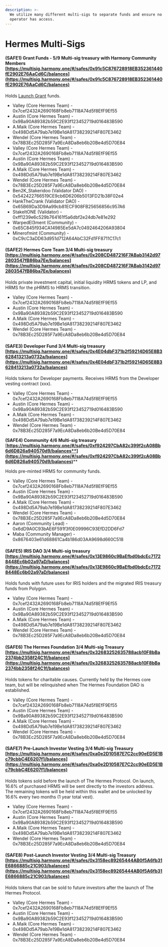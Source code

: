 ```yaml
---
description: >-
  We utilize many different multi-sigs to separate funds and ensure no single
  operator has access.
---
```


# Hermes Multi-Sigs

#### (SAFE1) Grant Funds - 5/9 Multi-sig treasury with Harmony Community Members [https://multisig.harmony.one/#/safes/0x91c5C876728918EB352361440fE2902E76AaCd6C/balances](https://multisig.harmony.one/#/safes/0x91c5C876728918EB352361440fE2902E76AaCd6C/balances)

Holds [Launch Grant](https://talk.harmony.one/t/hermes-defi-the-hermes-protocol/10339) funds.

* Valley (Core Hermes Team) - 0x7cef2432A2690168Fb8eb7118A74d5f8EfF9Ef55
* Austin (Core Hermes Team) - 0x9Ba90A89382b59C2E93f123452719d016483B590
* A.Maik (Core Hermes Team) - 0x498Dd5A79ab7e19Be1dA81738239214F807E3462
* Wendel (Core Hermes Team) - 0x78B3Ec25D285F7a9EcA8Da8eb6b20Be4d5D70E84
* Valley (Core Hermes Team) - 0x7cef2432A2690168Fb8eb7118A74d5f8EfF9Ef55
* Austin (Core Hermes Team) - 0x9Ba90A89382b59C2E93f123452719d016483B590
* A.Maik (Core Hermes Team) - 0x498Dd5A79ab7e19Be1dA81738239214F807E3462
* Wendel (Core Hermes Team) - 0x78B3Ec25D285F7a9EcA8Da8eb6b20Be4d5D70E84
* Ben2K\_Stakeridoo (Validator DAO) - 0x542422766519CE9cb6D6206b5013FD21b38F02e4&#x20;
* HankTheCrank (Validator DAO) - 0x65B69Da3D9Aa99cb81ECF908FB25656856c957A6
* StakeItONE (Validator) - 0xff1239e6c529b764161f5a6dbf2e24db7e81e292
* WarpedEl3ment (Community) - 0x65C845f934CA14985Ee5dA7c0492464206A93804
* Minerofmint (Community) - 0xC9cC3aDD63d951d712A64AbC32Fd1FF8711C17c1

#### (SAFE2) Hermes Core Team 3/4 Multi-sig treasury [https://multisig.harmony.one/#/safes/0x208CD487216F7ABab3142d972803547fB86ba7Ee/balances](https://multisig.harmony.one/#/safes/0x208CD487216F7ABab3142d972803547fB86ba7Ee/balances)

Holds private investment capital, initial liquidity HRMS tokens and LP, and HRMS for the pHRMS to HRMS transition.

* Valley (Core Hermes Team) - 0x7cef2432A2690168Fb8eb7118A74d5f8EfF9Ef55
* Austin (Core Hermes Team) - 0x9Ba90A89382b59C2E93f123452719d016483B590
* A.Maik (Core Hermes Team) - 0x498Dd5A79ab7e19Be1dA81738239214F807E3462
* Wendel (Core Hermes Team) - 0x78B3Ec25D285F7a9EcA8Da8eb6b20Be4d5D70E84

#### (SAFE3) Developer Fund 3/4 Multi-sig treasury [https://multisig.harmony.one/#/safes/0x4E04dbF371b2f59214D65E8B3628413213a0732a/balances](https://multisig.harmony.one/#/safes/0x4E04dbF371b2f59214D65E8B3628413213a0732a/balances)

Holds tokens for Developer payments. Receives HRMS from the Developer vesting contract (xxx).

* Valley (Core Hermes Team) - 0x7cef2432A2690168Fb8eb7118A74d5f8EfF9Ef55
* Austin (Core Hermes Team) - 0x9Ba90A89382b59C2E93f123452719d016483B590
* A.Maik (Core Hermes Team) - 0x498Dd5A79ab7e19Be1dA81738239214F807E3462
* Wendel (Core Hermes Team) - 0x78B3Ec25D285F7a9EcA8Da8eb6b20Be4d5D70E84

**(SAFE4) Community 4/6 Multi-sig treasury** [**https://multisig.harmony.one/#/safes/0xf924297CbA82c399f2cA08Bb6d6D826a940570d9/balances**](https://multisig.harmony.one/#/safes/0xf924297CbA82c399f2cA08Bb6d6D826a940570d9/balances)****

Holds pre-minted HRMS for community funds.

* Valley (Core Hermes Team) - 0x7cef2432A2690168Fb8eb7118A74d5f8EfF9Ef55
* Austin (Core Hermes Team) - 0x9Ba90A89382b59C2E93f123452719d016483B590
* A.Maik (Core Hermes Team) - 0x498Dd5A79ab7e19Be1dA81738239214F807E3462
* Wendel (Core Hermes Team) - 0x78B3Ec25D285F7a9EcA8Da8eb6b20Be4d5D70E84
* Aaron (Community Lead) - 0x6dD9A0C93bAE6F591f3f0E09996C93EfD2DD6Fd7
* Maba (Community Manager) - 0x8676403e61d68861Ca4b186d03AA9698d660C518

#### (SAFE5) IRIS DAO 3/4 Multi-sig treasury [https://multisig.harmony.one/#/safes/0x13E9860c9BaEfbd0bdcEc71728448Ec6b02a97aD/balances](https://multisig.harmony.one/#/safes/0x13E9860c9BaEfbd0bdcEc71728448Ec6b02a97aD/balances)

Holds funds with future uses for IRIS holders and the migrated IRIS treasury funds from Polygon.

* Valley (Core Hermes Team) - 0x7cef2432A2690168Fb8eb7118A74d5f8EfF9Ef55
* Austin (Core Hermes Team) - 0x9Ba90A89382b59C2E93f123452719d016483B590
* A.Maik (Core Hermes Team) - 0x498Dd5A79ab7e19Be1dA81738239214F807E3462
* Wendel (Core Hermes Team) - 0x78B3Ec25D285F7a9EcA8Da8eb6b20Be4d5D70E84

#### (SAFE6) The Hermes Foundation 3/4 Multi-sig Treasury [https://multisig.harmony.one/#/safes/0x32683252635788acb10F8bBa2374bb2358f24C1f/balances](https://multisig.harmony.one/#/safes/0x32683252635788acb10F8bBa2374bb2358f24C1f/balances)

Holds tokens for charitable causes. Currently held by the Hermes core team, but will be relinquished when The Hermes Foundation DAO is established.&#x20;

* Valley (Core Hermes Team) - 0x7cef2432A2690168Fb8eb7118A74d5f8EfF9Ef55
* Austin (Core Hermes Team) - 0x9Ba90A89382b59C2E93f123452719d016483B590
* A.Maik (Core Hermes Team) - 0x498Dd5A79ab7e19Be1dA81738239214F807E3462
* Wendel (Core Hermes Team) - 0x78B3Ec25D285F7a9EcA8Da8eb6b20Be4d5D70E84

#### (SAFE7) Pre-Launch Investor Vesting 3/4 Multi-sig Treasury [https://multisig.harmony.one/#/safes/0xa0e2D10587E7C2cc90eED5E1Bc79cbbC4E6207f1/balances](https://multisig.harmony.one/#/safes/0xa0e2D10587E7C2cc90eED5E1Bc79cbbC4E6207f1/balances)

Holds tokens sold before the launch of The Hermes Protocol. On launch, 16.6% of purchased HRMS will be sent directly to the investors address. The remaining tokens will be held within this wallet and be unlocked by 16.6% every two months (1 year total vest).

* Valley (Core Hermes Team) - 0x7cef2432A2690168Fb8eb7118A74d5f8EfF9Ef55
* Austin (Core Hermes Team) - 0x9Ba90A89382b59C2E93f123452719d016483B590
* A.Maik (Core Hermes Team) - 0x498Dd5A79ab7e19Be1dA81738239214F807E3462
* Wendel (Core Hermes Team) - 0x78B3Ec25D285F7a9EcA8Da8eb6b20Be4d5D70E84

#### (SAFE8) Post-Launch Investor Vesting 3/4 Multi-sig Treasury [https://multisig.harmony.one/#/safes/0x3158ec89265444AB0f5A6fb31E6866885c21C903/balances](https://multisig.harmony.one/#/safes/0x3158ec89265444AB0f5A6fb31E6866885c21C903/balances)

Holds tokens that can be sold to future investors after the launch of The Hermes Protocol.

* Valley (Core Hermes Team) - 0x7cef2432A2690168Fb8eb7118A74d5f8EfF9Ef55
* Austin (Core Hermes Team) - 0x9Ba90A89382b59C2E93f123452719d016483B590
* A.Maik (Core Hermes Team) - 0x498Dd5A79ab7e19Be1dA81738239214F807E3462
* Wendel (Core Hermes Team) - 0x78B3Ec25D285F7a9EcA8Da8eb6b20Be4d5D70E84

